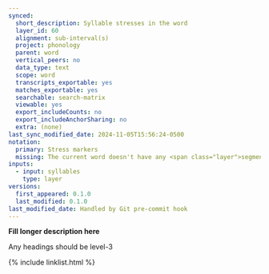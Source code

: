 ```yaml
---
synced:
  short_description: Syllable stresses in the word
  layer_id: 60
  alignment: sub-interval(s)
  project: phonology
  parent: word
  vertical_peers: no
  data_type: text
  scope: word
  transcripts_exportable: yes
  matches_exportable: yes
  searchable: search-matrix
  viewable: yes
  export_includeCounts: no
  export_includeAnchorSharing: no
  extra: (none)
last_sync_modified_date: 2024-11-05T15:56:24-0500
notation:
  primary: Stress markers
  missing: The current word doesn't have any <span class="layer">segment</span> annotations
inputs:
  - input: syllables
    type: layer
versions:
  first_appeared: 0.1.0
  last_modified: 0.1.0
last_modified_date: Handled by Git pre-commit hook
---
```


**Fill longer description here**

Any headings should be level-3


{% include linklist.html %}
